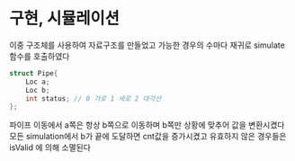 # 구현, 시뮬레이션

이중 구조체를 사용하여 자료구조를 만들었고 가능한 경우의 수마다 재귀로 simulate 함수를 호출하였다<br>
```C++
struct Pipe{
    Loc a;
    Loc b;
    int status; // 0 가로 1 세로 2 대각선
};
```
파이프 이동에서 a쪽은 항상 b쪽으로 이동하며 b쪽만 상황에 맞추어 값을 변환시켰다<br>
모든 simulation에서 b가 끝에 도달하면 cnt값을 증가시켰고 유효하지 않은 경우들은 isValid 에 의해 소멸된다<br>
